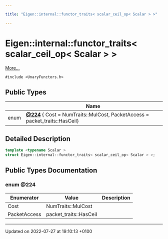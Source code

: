 ```yaml
---

title: "Eigen::internal::functor_traits< scalar_ceil_op< Scalar > >"

---
```


# Eigen::internal::functor_traits< scalar_ceil_op< Scalar > >



 [More...](#detailed-description)


`#include <UnaryFunctors.h>`

## Public Types

|                | Name           |
| -------------- | -------------- |
| enum| **[@224](http://example.org/classes/structeigen_1_1internal_1_1functor__traits_3_01scalar__ceil__op_3_01scalar_01_4_01_4/#enum-@224)** { Cost = NumTraits<Scalar>::MulCost, PacketAccess = packet_traits<Scalar>::HasCeil} |

## Detailed Description

```cpp
template <typename Scalar >
struct Eigen::internal::functor_traits< scalar_ceil_op< Scalar > >;
```

## Public Types Documentation

### enum @224

| Enumerator | Value | Description |
| ---------- | ----- | ----------- |
| Cost | NumTraits<Scalar>::MulCost|   |
| PacketAccess | packet_traits<Scalar>::HasCeil|   |




-------------------------------

Updated on 2022-07-27 at 19:10:13 +0100